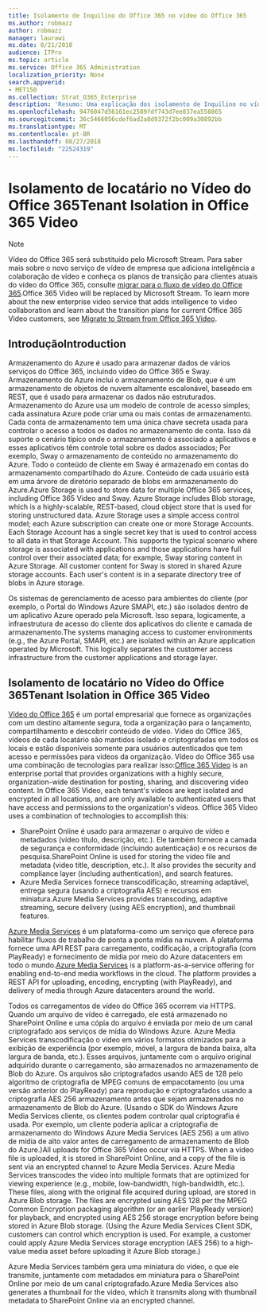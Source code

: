 ```yaml
---
title: Isolamento de Inquilino do Office 365 no vídeo do Office 365
ms.author: robmazz
author: robmazz
manager: laurawi
ms.date: 8/21/2018
audience: ITPro
ms.topic: article
ms.service: Office 365 Administration
localization_priority: None
search.appverid:
- MET150
ms.collection: Strat_O365_Enterprise
description: 'Resumo: Uma explicação dos isolamento de Inquilino no vídeo do Office 365.'
ms.openlocfilehash: 9476047d56161ec2589fdf743d7ee837ea558865
ms.sourcegitcommit: 36c5466056cdef6ad2a8d9372f2bc009a30892bb
ms.translationtype: MT
ms.contentlocale: pt-BR
ms.lasthandoff: 08/27/2018
ms.locfileid: "22524319"
---
```

# <a name="tenant-isolation-in-office-365-video"></a><span data-ttu-id="2b345-103">Isolamento de locatário no Vídeo do Office 365</span><span class="sxs-lookup"><span data-stu-id="2b345-103">Tenant Isolation in Office 365 Video</span></span>

> [!NOTE]
> <span data-ttu-id="2b345-p101">Vídeo do Office 365 será substituído pelo Microsoft Stream. Para saber mais sobre o novo serviço de vídeo de empresa que adiciona inteligência a colaboração de vídeo e conheça os planos de transição para clientes atuais do vídeo do Office 365, consulte [migrar para o fluxo de vídeo do Office 365](https://docs.microsoft.com/stream/).</span><span class="sxs-lookup"><span data-stu-id="2b345-p101">Office 365 Video will be replaced by Microsoft Stream. To learn more about the new enterprise video service that adds intelligence to video collaboration and learn about the transition plans for current Office 365 Video customers, see [Migrate to Stream from Office 365 Video](https://docs.microsoft.com/stream/).</span></span>

## <a name="introduction"></a><span data-ttu-id="2b345-106">Introdução</span><span class="sxs-lookup"><span data-stu-id="2b345-106">Introduction</span></span>
<span data-ttu-id="2b345-p102">Armazenamento do Azure é usado para armazenar dados de vários serviços do Office 365, incluindo vídeo do Office 365 e Sway. Armazenamento do Azure inclui o armazenamento de Blob, que é um armazenamento de objetos de nuvem altamente escalonável, baseado em REST, que é usado para armazenar os dados não estruturados. Armazenamento do Azure usa um modelo de controle de acesso simples; cada assinatura Azure pode criar uma ou mais contas de armazenamento. Cada conta de armazenamento tem uma única chave secreta usada para controlar o acesso a todos os dados no armazenamento de conta. Isso dá suporte o cenário típico onde o armazenamento é associado a aplicativos e esses aplicativos têm controle total sobre os dados associados; Por exemplo, Sway o armazenamento de conteúdo no armazenamento do Azure. Todo o conteúdo de cliente em Sway é armazenado em contas do armazenamento compartilhado do Azure. Conteúdo de cada usuário está em uma árvore de diretório separado de blobs em armazenamento do Azure.</span><span class="sxs-lookup"><span data-stu-id="2b345-p102">Azure Storage is used to store data for multiple Office 365 services, including Office 365 Video and Sway. Azure Storage includes Blob storage, which is a highly-scalable, REST-based, cloud object store that is used for storing unstructured data. Azure Storage uses a simple access control model; each Azure subscription can create one or more Storage Accounts. Each Storage Account has a single secret key that is used to control access to all data in that Storage Account. This supports the typical scenario where storage is associated with applications and those applications have full control over their associated data; for example, Sway storing content in Azure Storage. All customer content for Sway is stored in shared Azure storage accounts. Each user's content is in a separate directory tree of blobs in Azure storage.</span></span>

<span data-ttu-id="2b345-p103">Os sistemas de gerenciamento de acesso para ambientes do cliente (por exemplo, o Portal do Windows Azure SMAPI, etc.) são isolados dentro de um aplicativo Azure operado pela Microsoft. Isso separa, logicamente, a infraestrutura de acesso do cliente dos aplicativos do cliente e camada de armazenamento.</span><span class="sxs-lookup"><span data-stu-id="2b345-p103">The systems managing access to customer environments (e.g., the Azure Portal, SMAPI, etc.) are isolated within an Azure application operated by Microsoft. This logically separates the customer access infrastructure from the customer applications and storage layer.</span></span>

## <a name="tenant-isolation-in-office-365-video"></a><span data-ttu-id="2b345-116">Isolamento de locatário no Vídeo do Office 365</span><span class="sxs-lookup"><span data-stu-id="2b345-116">Tenant Isolation in Office 365 Video</span></span>
<span data-ttu-id="2b345-p104">[Vídeo do Office 365](https://support.office.com/article/Meet-Office-365-Video-ca1cc1a9-a615-46e1-b6a3-40dbd99939a6) é um portal empresarial que fornece as organizações com um destino altamente segura, toda a organização para o lançamento, compartilhamento e descobrir conteúdo de vídeo. Vídeo do Office 365, vídeos de cada locatário são mantidos isolado e criptografadas em todos os locais e estão disponíveis somente para usuários autenticados que tem acesso e permissões para vídeos da organização. Vídeo do Office 365 usa uma combinação de tecnologias para realizar isso:</span><span class="sxs-lookup"><span data-stu-id="2b345-p104">[Office 365 Video](https://support.office.com/article/Meet-Office-365-Video-ca1cc1a9-a615-46e1-b6a3-40dbd99939a6) is an enterprise portal that provides organizations with a highly secure, organization-wide destination for posting, sharing, and discovering video content. In Office 365 Video, each tenant's videos are kept isolated and encrypted in all locations, and are only available to authenticated users that have access and permissions to the organization's videos. Office 365 Video uses a combination of technologies to accomplish this:</span></span>
- <span data-ttu-id="2b345-p105">SharePoint Online é usado para armazenar o arquivo de vídeo e metadados (vídeo título, descrição, etc.). Ele também fornece a camada de segurança e conformidade (incluindo autenticação) e os recursos de pesquisa.</span><span class="sxs-lookup"><span data-stu-id="2b345-p105">SharePoint Online is used for storing the video file and metadata (video title, description, etc.). It also provides the security and compliance layer (including authentication), and search features.</span></span>
- <span data-ttu-id="2b345-122">Azure Media Services fornece transcodificação, streaming adaptável, entrega segura (usando a criptografia AES) e recursos em miniatura.</span><span class="sxs-lookup"><span data-stu-id="2b345-122">Azure Media Services provides transcoding, adaptive streaming, secure delivery (using AES encryption), and thumbnail features.</span></span>

<span data-ttu-id="2b345-p106">[Azure Media Services](https://azure.microsoft.com/services/media-services/) é um plataforma-como um serviço que oferece para habilitar fluxos de trabalho de ponta a ponta mídia na nuvem. A plataforma fornece uma API REST para carregamento, codificação, a criptografia (com PlayReady) e fornecimento de mídia por meio do Azure datacenters em todo o mundo.</span><span class="sxs-lookup"><span data-stu-id="2b345-p106">[Azure Media Services](https://azure.microsoft.com/services/media-services/) is a platform-as-a-service offering for enabling end-to-end media workflows in the cloud. The platform provides a REST API for uploading, encoding, encrypting (with PlayReady), and delivery of media through Azure datacenters around the world.</span></span>

<span data-ttu-id="2b345-p107">Todos os carregamentos de vídeo do Office 365 ocorrem via HTTPS. Quando um arquivo de vídeo é carregado, ele está armazenado no SharePoint Online e uma cópia do arquivo é enviada por meio de um canal criptografado aos serviços de mídia do Windows Azure. Azure Media Services transcodificação o vídeo em vários formatos otimizados para a exibição de experiência (por exemplo, móvel, a largura de banda baixa, alta largura de banda, etc.). Esses arquivos, juntamente com o arquivo original adquirido durante o carregamento, são armazenados no armazenamento de Blob do Azure. Os arquivos são criptografados usando AES de 128 pelo algoritmo de criptografia de MPEG comuns de empacotamento (ou uma versão anterior do PlayReady) para reprodução e criptografados usando a criptografia AES 256 armazenamento antes que sejam armazenados no armazenamento de Blob do Azure. (Usando o SDK do Windows Azure Media Services cliente, os clientes podem controlar qual criptografia é usada. Por exemplo, um cliente poderia aplicar a criptografia de armazenamento do Windows Azure Media Services (AES 256) a um ativo de mídia de alto valor antes de carregamento de armazenamento de Blob do Azure.)</span><span class="sxs-lookup"><span data-stu-id="2b345-p107">All uploads for Office 365 Video occur via HTTPS. When a video file is uploaded, it is stored in SharePoint Online, and a copy of the file is sent via an encrypted channel to Azure Media Services. Azure Media Services transcodes the video into multiple formats that are optimized for viewing experience (e.g., mobile, low-bandwidth, high-bandwidth, etc.). These files, along with the original file acquired during upload, are stored in Azure Blob storage. The files are encrypted using AES 128 per the MPEG Common Encryption packaging algorithm (or an earlier PlayReady version) for playback, and encrypted using AES 256 storage encryption before being stored in Azure Blob storage. (Using the Azure Media Services Client SDK, customers can control which encryption is used. For example, a customer could apply Azure Media Services storage encryption (AES 256) to a high-value media asset before uploading it Azure Blob storage.)</span></span>

<span data-ttu-id="2b345-132">Azure Media Services também gera uma miniatura do vídeo, o que ele transmite, juntamente com metadados em miniatura para o SharePoint Online por meio de um canal criptografado.</span><span class="sxs-lookup"><span data-stu-id="2b345-132">Azure Media Services also generates a thumbnail for the video, which it transmits along with thumbnail metadata to SharePoint Online via an encrypted channel.</span></span>
